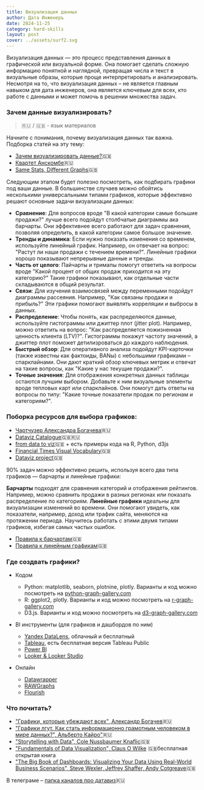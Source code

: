 ```yaml
---
title: Визуализация данных
author: Дата Инженеръ
date: 2024-11-25
category: hard-skills
layout: post
cover: ../assets/surf2.svg
---
```


Визуализация данных — это процесс представления данных в графической или визуальной форме. Она помогает сделать сложную информацию понятной и наглядной, превращая числа и текст в визуальные образы, которые проще интерпретировать и анализировать.
Несмотря на то, что визуализация данных – не является главным навыком для дата инженеров, она является ключевым для всех, кто работе с данными и может помочь в решении множества задач.

### Зачем данные визуализировать?
> 🇷🇺 / 🇬🇧 - язык материалов

Начните с понимания, почему визуализация данных так важна. Подборка статей на эту тему:
- [Зачем визуализировать данные?](https://nastengraph.substack.com/p/why-you-should-always-visualize-your)🇬🇧
- [Квартет Анскомбе](https://habr.com/ru/articles/91128/)🇷🇺
- [Same Stats, Different Graphs](https://www.research.autodesk.com/publications/same-stats-different-graphs/)🇬🇧
    
Следующим этапом будет полезно посмотреть, как подбирать графики под ваши данные. В большинстве случаев можно обойтись несколькими универсальными типами графиков, которые эффективно решают основные задачи визуализации данных:
- **Сравнение**: Для вопросов вроде "В какой категории самые большие продажи?" лучше всего подойдут столбчатые диаграммы ака барчарты. Они эффективнее всего работают для задач сравнения, позволяя определить, в какой категории самое большое значение.
- **Тренды и динамика**: Если нужно показать изменения со временем, используйте линейный график. Например, он отвечает на вопрос: "Растут ли наши продажи с течением времени?". Линейные графики хорошо показывают непрерывные данные и тренды.
- **Часть от целого**: Пайчарты и тримапы помогут ответить на вопросы вроде "Какой процент от общих продаж приходится на эту категорию?" Такие графики показывают, как отдельные части складываются в общий результат.
- **Связи**: Для изучения взаимосвязей между переменными подойдут диаграммы рассеяния. Например, "Как связаны продажи и прибыль?" Эти графики помогают выявлять корреляции и выбросы в данных.
- **Распределение**: Чтобы понять, как распределяются данные, используйте гистограммы или джиттер плот (jitter plot). Например, можно ответить на вопрос: "Как распределяется пожизненная ценность клиента (LTV)?". Гистограммы покажут частоту значений, а джиттер плот поможет детилизроваться до каждого наблюдения. 
- **Быстрый обзор**: Для оперативного анализа подойдут KPI-карточки (также известны как фактоиды, BANы) с небольшими графиками – спарклайнами. Они дают краткий обзор ключевых метрик и отвечат на такие вопросы, как "Какие у нас текущие продажи?".
- **Точные значения**: Для отображения конкретных данных таблицы остаются лучшим выбором. Добавьте к ним визуальные элементы вроде тепловых карт или спарклайнов. Они помогут дать ответы на вопросы по типу: "Какие точные показатели продаж по регионам и категориям?".

### Поборка ресурсов для выбора графиков:
- [Чартчузер Александра Богачева](https://t.me/chartomojka/1259)🇷🇺
- [Dataviz Catalogue](https://datavizcatalogue.com/blog/chart-snapshot-dumbbell-plot/#google_vignette)🇬🇧🇷🇺
- [from data to viz](https://www.data-to-viz.com)🇬🇧 + есть примеры кода на R, Python, d3js
- [Financial Times Visual Vocabulary](https://github.com/Financial-Times/chart-doctor/blob/main/visual-vocabulary/README.md)🇬🇧
- [Dataviz project](https://datavizproject.com)🇬🇧

90% задач можно эффективно решить, используя всего два типа графиков — барчарты и линейные графики:

**Барчарты** подходят для сравнения категорий и отображения рейтингов. Например, можно сравнить продажи в разных регионах или показать распределение по категориям. 
**Линейные графики** идеальны для визуализации изменений во времени. Они помогают увидеть, как показатели, например, доход или трафик сайта, меняются на протяжении периода. 
Научитесь работать с этими двумя типами графиков, избегая самых частых ошибок. 
- [Правила к барчартам](https://nastengraph.substack.com/p/bar-charts-best-practices)🇬🇧
- [Правила к линейным графикам](https://nastengraph.substack.com/p/line-charts-best-practices)🇬🇧

### Где создвать графики?

- Кодом
  - Python: matplotlib, seaborn, plotnine, plotly. Варианты и код можно посмотреть на [python-graph-gallery.com](python-graph-gallery.com) 
  - R: ggplot2, plotly. Варианты и код можно посмотреть на [r-graph-gallery.com](r-graph-gallery.com)
  - D3.js. Варианты и код можно посмотреть на [d3-graph-gallery.com](d3-graph-gallery.com)

- BI инструменты (для графиков и дашбордов по ним)
  - [Yandex DataLens](https://yandex.cloud/en/services/datalens), облачный и бесплатный
  - [Tableau](https://www.tableau.com), есть бесплатная версия Tableau Public
  - [Power BI](https://www.microsoft.com/en-us/power-platform/products/power-bi)
  - [Looker & Looker Studio](https://www.google.com/search?client=safari&rls=en&q=looker+studio&ie=UTF-8&oe=UTF-8)

- Онлайн
  - [Datawrapper](https://www.datawrapper.de)
  - [RAWGraphs](https://rawgraphs.io)
  - [Flourish](https://flourish.studio)

### Что почитать?
- ["Графики, которые убеждают всех", Александр Богачев](https://www.ozon.ru/product/grafiki-kotorye-ubezhdayut-vseh-2-e-dopolnennoe-i-pererabotannoe-izdanie-bogachev-1383550700/?asb=p5PxqYT9%252FktCyJwzoS7hgvMjCC07V%252Bm14BXIZ5%252F%252B48E%253D&asb2=9FMngIroklXmLTbdVFb9jYtwcYJH4xvxUjUJoWJehOn8Oi0sWzM4YVE2Y6yXxI2t&avtc=1&avte=2&avts=1713081061&keywords=%D0%93%D1%80%D0%B0%D1%84%D0%B8%D0%BA%D0%B8%2C+%D0%BA%D0%BE%D1%82%D0%BE%D1%80%D1%8B%D0%B5+%D1%83%D0%B1%D0%B5%D0%B6%D0%B4%D0%B0%D1%8E%D1%82+%D0%B2%D1%81%D0%B5%D1%85+%7C+%D0%91%D0%BE%D0%B3%D0%B0%D1%87%D0%B5%D0%B2+%D0%90%D0%BB%D0%B5%D0%BA%D1%81%D0%B0%D0%BD%D0%B4%D1%80+%D0%90%D0%BD%D0%B4%D1%80%D0%B5%D0%B5%D0%B2%D0%B8%D1%87)🇷🇺
- ["Графики лгут. Как стать информационно грамотным человеком в мире данных?", Альберто Кайро"](https://www.labirint.ru/books/857843/)🇷🇺
- ["Storytelling with Data", Cole Nussbaumer Knaflic](https://www.amazon.com/Storytelling-Data-Visualization-Business-Professionals/dp/1119002257)🇬🇧
- ["Fundamentals of Data Visualization", Claus O Wilke](https://clauswilke.com/dataviz/) 🇬🇧бесплатная открытая книга
- ["The Big Book of Dashboards: Visualizing Your Data Using Real-World Business Scenarios", Steve Wexler, Jeffrey Shaffer, Andy Cotgreave](https://www.amazon.ca/Big-Book-Dashboards-Visualizing-Real-World/dp/1119282713)🇬🇧

В телеграме – [папка каналов про датавиз](https://t.me/addlist/R_JRxzYACI41ZGRi)🇷🇺

